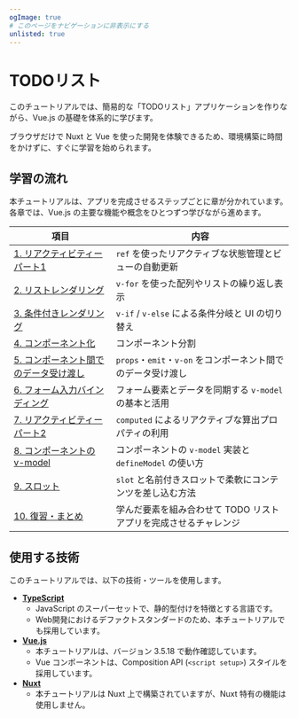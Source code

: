 ```yaml
---
ogImage: true
# このページをナビゲーションに非表示にする
unlisted: true
---
```


# TODOリスト

このチュートリアルでは、簡易的な「TODOリスト」アプリケーションを作りながら、Vue.js の基礎を体系的に学びます。

ブラウザだけで Nuxt と Vue を使った開発を体験できるため、環境構築に時間をかけずに、すぐに学習を始められます。

## 学習の流れ

本チュートリアルは、アプリを完成させるステップごとに章が分かれています。
各章では、Vue.js の主要な機能や概念をひとつずつ学びながら進めます。

| 項目                                                                  | 内容                                                             |
| --------------------------------------------------------------------- | ---------------------------------------------------------------- |
| [1. リアクティビティー パート1](todo-list/reactivity-1)               | `ref` を使ったリアクティブな状態管理とビューの自動更新           |
| [2. リストレンダリング](todo-list/list-rendering)                     | `v-for` を使った配列やリストの繰り返し表示                       |
| [3. 条件付きレンダリング](todo-list/conditional)                      | `v-if` / `v-else` による条件分岐と UI の切り替え                 |
| [4. コンポーネント化](todo-list/componentization-1)                   | コンポーネント分割                                               |
| [5. コンポーネント間でのデータ受け渡し](todo-list/componentization-2) | `props`・`emit`・`v-on` をコンポーネント間でのデータ受け渡し     |
| [6. フォーム入力バインディング](todo-list/v-model)                    | フォーム要素とデータを同期する `v-model` の基本と活用            |
| [7. リアクティビティー パート2](todo-list/reactivity-2)               | `computed` によるリアクティブな算出プロパティの利用              |
| [8. コンポーネントの v-model](todo-list/componentization-3)           | コンポーネントの `v-model` 実装と `defineModel` の使い方         |
| [9. スロット](todo-list/slot)                                   | `slot` と名前付きスロットで柔軟にコンテンツを差し込む方法        |
| [10. 復習・まとめ](todo-list/retrospective)                       | 学んだ要素を組み合わせて TODO リストアプリを完成させるチャレンジ |

## 使用する技術

このチュートリアルでは、以下の技術・ツールを使用します。

- [**TypeScript**](https://www.typescriptlang.org/)
  - JavaScript のスーパーセットで、静的型付けを特徴とする言語です。
  - Web開発におけるデファクトスタンダードのため、本チュートリアルでも採用しています。
- [**Vue.js**](https://ja.vuejs.org/)
  - 本チュートリアルは、バージョン 3.5.18 で動作確認しています。
  - Vue コンポーネントは、Composition API (`<script setup>`) スタイルを採用しています。
- [**Nuxt**](https://nuxt.com/)
  - 本チュートリアルは Nuxt 上で構築されていますが、Nuxt 特有の機能は使用しません。
